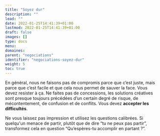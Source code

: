 ```yaml
---
title: "Soyez dur"
description: ""
lead: ""
date: 2022-01-25T14:41:39+01:00
lastmod: 2022-01-25T14:41:39+01:00
draft: false
images: []
type: docs
menu:
domaines:
parent: "negociations"
identifier: "negociations-soyez-dur"
weight: 5
toc: true
---
```


En général, nous ne faisons pas de compromis parce que c’est juste, mais parce que c’est facile et que cela nous permet
de sauver la face. Vous devez resister à ça. Ne faites pas de concessions, les solutions créatives sont presque toujours
précédées d’un certain degré de risque, de mécontentement, de confusion et de conflits. Vous devez **accepter les
difficultés**.

Ne vous laissez pas impression et utilisez les questions calibrées. Si quelqu'un menace de partir, plutôt que de dire
“tu ne peux pas partir”, transformez cela en question “Qu’espères-tu accomplir en partant ?”.
